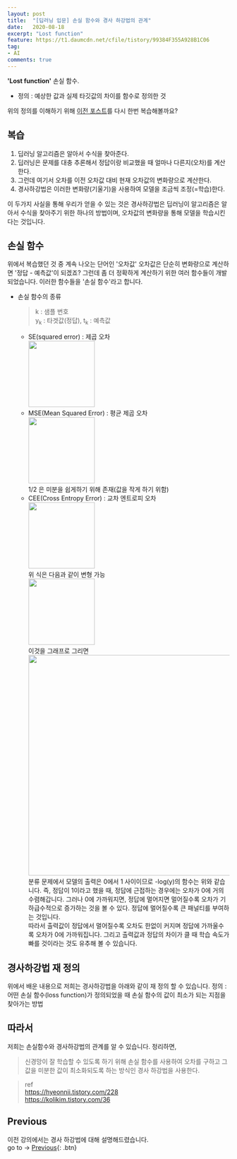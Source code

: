 ```yaml
---
layout: post
title:  "[딥러닝 입문] 손실 함수와 경사 하강법의 관계"
date:   2020-08-18
excerpt: "Lost function"
feature: https://t1.daumcdn.net/cfile/tistory/99384F355A928B1C06
tag:
- AI
comments: true
---
```


<b>'Lost function'</b> 손실 함수.  
* 정의 : 예상한 값과 실제 타깃값의 차이를 함수로 정의한 것

위의 정의를 이해하기 위해 [이전 포스트](https://akfmdl.github.io//ai_gradient_descent)를 다시 한번 복습해볼까요?

## 복습
1. 딥러닝 알고리즘은 알아서 수식을 찾아준다.
2. 딥러닝은 문제를 대충 추론해서 정답이랑 비교했을 때 얼마나 다른지(오차)를 계산한다.
3. 그런데 여기서 오차를 이전 오차값 대비 현재 오차값의 변화량으로 계산한다.
4. 경사하강법은 이러한 변화량(기울기)을 사용하여 모델을 조금씩 조정(=학습)한다.

이 두가지 사실을 통해 우리가 얻을 수 있는 것은 경사하강법은 딥러닝이 알고리즘은 알아서 수식을 찾아주기 위한 하나의 방법이며, 오차값의 변화량을 통해 모델을 학습시킨다는 것입니다.

## 손실 함수
위에서 복습했던 것 중 계속 나오는 단어인 '오차값'
오차값은 단순히 변화량으로 계산하면 '정답 - 예측값'이 되겠죠? 그런데 좀 더 정확하게 계산하기 위한 여러 함수들이 개발되었습니다. 이러한 함수들을 '손실 함수'라고 합니다.
* 손실 함수의 종류  
  	> k : 샘플 번호  
	y<sub>k</sub> : 타겟값(정답), t<sub>k</sub> : 예측값
  * SE(squared error) : 제곱 오차  
	<img src="https://img1.daumcdn.net/thumb/R1280x0/?scode=mtistory2&fname=https%3A%2F%2Fblog.kakaocdn.net%2Fdn%2FbjNfxi%2FbtqAWxITre0%2FYtmkdmNp8E6Zy7f7T8pwRk%2Fimg.png" width=150> 
  * MSE(Mean Squared Error) : 평균 제곱 오차  
	<img src="https://t1.daumcdn.net/cfile/tistory/999E973A5A9273A405" width=150>  
	1/2 은 미분을 쉽게하기 위해 존재(값을 작게 하기 위함)  
  * CEE(Cross Entropy Error) : 교차 엔트로피 오차  
	<img src="https://t1.daumcdn.net/cfile/tistory/99C0D73B5A92769625" width=150>  
	위 식은 다음과 같이 변형 가능  
	<img src="https://t1.daumcdn.net/cfile/tistory/99C3EF395DA071DF13" width=150>  
	이것을 그래프로 그리면  
	<img src="https://t1.daumcdn.net/cfile/tistory/99384F355A928B1C06" width=500>  
	분류 문제에서 모델의 출력은 0에서 1 사이이므로 -log(y)의 함수는 위와 같습니다. 즉, 정답이 1이라고 했을 때, 정답에 근접하는 경우에는 오차가 0에 거의 수렴해갑니다. 그러나 0에 가까워지면, 정답에 멀어지면 멀어질수록 오차가 기하급수적으로 증가하는 것을 볼 수 있다. 정답에 멀어질수록 큰 패널티를 부여하는 것입니다.   
	따라서 출력값이 정답에서 멀어질수록 오차도 한없이 커지며 정답에 가까울수록 오차가 0에 가까워집니다. 그리고 출력값과 정답의 차이가 클 때 학습 속도가 빠를 것이라는 것도 유추해 볼 수 있습니다.  
	

## 경사하강법 재 정의
위에서 배운 내용으로 저희는 경사하강법을 아래와 같이 재 정의 할 수 있습니다.
정의 : 어떤 손실 함수(loss function)가 정의되었을 때 손실 함수의 값이 최소가 되는 지점을 찾아가는 방법

## 따라서
저희는 손실함수와 경사하강법의 관계를 알 수 있습니다. 정리하면,
> 신경망이 잘 학습할 수 있도록 하기 위해 손실 함수를 사용하여 오차를 구하고 그 값을 미분한 값이 최소화되도록 하는 방식인 경사 하강법을 사용한다.


> ref  
https://hyeonnii.tistory.com/228  
https://kolikim.tistory.com/36

## Previous
이전 강의에서는 경사 하강법에 대해 설명해드렸습니다.  
go to -> [Previous](https://akfmdl.github.io//ai_gradient_descent ){: .btn}